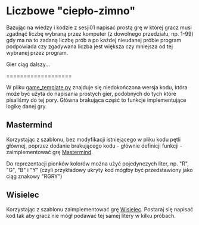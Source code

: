 Liczbowe "ciepło-zimno"
=======================

Bazując na wiedzy i kodzie z sesji01 napisać prostą grę w której gracz
musi zgadnąć liczbę wybraną przez komputer (z dowolnego przedziału,
np. 1-99) gdy ma na to zadaną liczbę prób a po każdej nieudanej próbie
program podpowiada czy zgadywana liczba jest większa czy mniejsza od
tej wybranej przez program.

Gier ciąg dalszy...

===================

W pliku [game_template.py](./game_template.py) znajduje się
niedokończona wersja kodu, która może być użyta do napisania prostych
gier, podobnych do tych które pisaliśmy do tej pory. Główna brakująca
część to funkcje implementujące logikę danej gry.


Mastermind
----------

Korzystając z szablonu, bez modyfikacji istniejącego w pliku kodu
pętli głównej, poprzez dodanie brakującego kodu - głównie definicji
funkcji - zaimplementować grę
[Mastermind](http://pl.wikipedia.org/wiki/Mastermind_%28gra_planszowa%29).

Do reprezentacji pionków kolorów można użyć pojedynczych liter,
np. "R", "G", "B" i "Y" (czyli przykładowy ukryty kod mógłby być
przedstawiony jako ciąg znakowy "RGRY")


Wisielec
--------

Korzystając z szablonu zaimplementować grę
[Wisielec](http://pl.wikipedia.org/wiki/Wisielec_%28gra%29). Postaraj
się napisać kod tak aby gracz nie mógł podawać tej samej litery w
kilku próbach.
